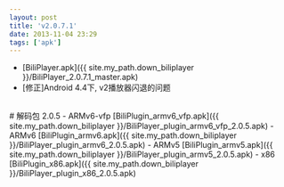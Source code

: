 ```yaml
---
layout: post
title: 'v2.0.7.1'
date: 2013-11-04 23:29
tags: ['apk']
---
```

- [BiliPlayer.apk]({{ site.my_path.down_biliplayer }}/BiliPlayer_2.0.7.1_master.apk)
- \[修正\]Android 4.4下, v2播放器闪退的问题
<br />
# 解码包 2.0.5
- ARMv6-vfp [BiliPlugin_armv6_vfp.apk]({{ site.my_path.down_biliplayer }}/BiliPlayer_plugin_armv6_vfp_2.0.5.apk)
- ARMv6 [BiliPlugin_armv6.apk]({{ site.my_path.down_biliplayer }}/BiliPlayer_plugin_armv6_2.0.5.apk)
- ARMv5 [BiliPlugin_armv5.apk]({{ site.my_path.down_biliplayer }}/BiliPlayer_plugin_armv5_2.0.5.apk)
- x86 [BiliPlugin_x86.apk]({{ site.my_path.down_biliplayer }}/BiliPlayer_plugin_x86_2.0.5.apk)

